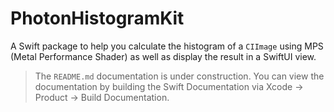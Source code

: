 # PhotonHistogramKit

A Swift package to help you calculate the histogram of a `CIImage` using MPS (Metal Performance Shader) as well as display the result in a SwiftUI view.

> The `README.md` documentation is under construction. You can view the documentation by building the Swift Documentation via Xcode -> Product -> Build Documentation.
